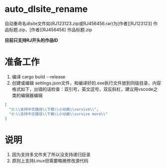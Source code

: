 # auto_dlsite_rename
自动重命名dlsite文件如(RJ123123.zip或RJ456456.rar)为[作者][RJ123123] 作品标题.zip，[作者][RJ456456] 作品标题.zip

**目前只支持RJ开头的作品ID**

# 准备工作

1. 编译 cargo build --release
2. 创建或编辑 settings.json文件，和编译好的.exe执行文件放到同级目录，内容格式如下，出错的话检查：双引号，英文逗号，双反斜杠，建议用vscode之类的编辑器编辑
```json
[
  "d:\\支持中文路径\\下载\\小动画\\survive\\",
  "d:\\支持中文路径\\下载\\小动画\\survive more\\"
]
```

# 说明

1. 因为支持多文件夹了所以没支持递归目录
2. 原则上支持Linux但需要略微修改源代码